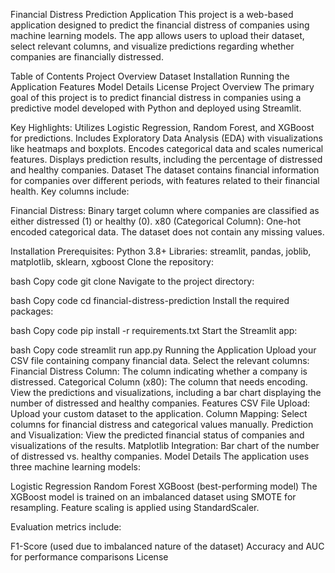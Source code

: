 Financial Distress Prediction Application
This project is a web-based application designed to predict the financial distress of companies using machine learning models. The app allows users to upload their dataset, select relevant columns, and visualize predictions regarding whether companies are financially distressed.

Table of Contents
Project Overview
Dataset
Installation
Running the Application
Features
Model Details
License
Project Overview
The primary goal of this project is to predict financial distress in companies using a predictive model developed with Python and deployed using Streamlit.

Key Highlights:
Utilizes Logistic Regression, Random Forest, and XGBoost for predictions.
Includes Exploratory Data Analysis (EDA) with visualizations like heatmaps and boxplots.
Encodes categorical data and scales numerical features.
Displays prediction results, including the percentage of distressed and healthy companies.
Dataset
The dataset contains financial information for companies over different periods, with features related to their financial health. Key columns include:

Financial Distress: Binary target column where companies are classified as either distressed (1) or healthy (0).
x80 (Categorical Column): One-hot encoded categorical data.
The dataset does not contain any missing values.

Installation
Prerequisites:
Python 3.8+
Libraries: streamlit, pandas, joblib, matplotlib, sklearn, xgboost
Clone the repository:

bash
Copy code
git clone <your-repo-url>
Navigate to the project directory:

bash
Copy code
cd financial-distress-prediction
Install the required packages:

bash
Copy code
pip install -r requirements.txt
Start the Streamlit app:

bash
Copy code
streamlit run app.py
Running the Application
Upload your CSV file containing company financial data.
Select the relevant columns:
Financial Distress Column: The column indicating whether a company is distressed.
Categorical Column (x80): The column that needs encoding.
View the predictions and visualizations, including a bar chart displaying the number of distressed and healthy companies.
Features
CSV File Upload: Upload your custom dataset to the application.
Column Mapping: Select columns for financial distress and categorical values manually.
Prediction and Visualization: View the predicted financial status of companies and visualizations of the results.
Matplotlib Integration: Bar chart of the number of distressed vs. healthy companies.
Model Details
The application uses three machine learning models:

Logistic Regression
Random Forest
XGBoost (best-performing model)
The XGBoost model is trained on an imbalanced dataset using SMOTE for resampling. Feature scaling is applied using StandardScaler.

Evaluation metrics include:

F1-Score (used due to imbalanced nature of the dataset)
Accuracy and AUC for performance comparisons
License
